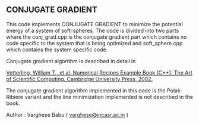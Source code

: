 ## CONJUGATE GRADIENT

This code implements CONJUGATE GRADIENT to minimize the potential energy of a system of 
soft-spheres. The code is divided into two parts where the conj_grad.cpp is the conjugate 
gradient part which contains no code specific to the system that is being optimized and 
soft_sphere.cpp	which contains the system specific code. 

Conjugate gradient algorithm is described in detail in 

[Vetterling, William T., et al. Numerical Recipes Example Book (C++): The Art of Scientific Computing. Cambridge University Press, 2002.][1]


The conjugate gradient algorithm implemented in this code is the Polak-Ribiere variant and the line minimization implemented is not 
described in the book.


Author : Varghese Babu ( varghese@jncasr.ac.in )


[1]: http://numerical.recipes/
